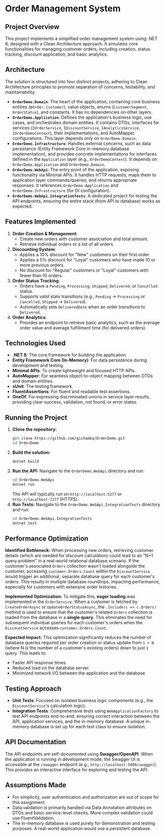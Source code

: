# Order Management System

## Project Overview

This project implements a simplified order management system using .NET 8, designed with a Clean Architecture approach. It simulates core functionalities for managing customer orders, including creation, status tracking, discount application, and basic analytics.

## Architecture

The solution is structured into four distinct projects, adhering to Clean Architecture principles to promote separation of concerns, testability, and maintainability:

* **`OrderDemo.Domain`**: The heart of the application, containing core business entities (e`Order`, `Customer`), value objects, enums (`CustomerSegment`, `OrderStatus`), and constants. It has no dependencies on other layers.
* **`OrderDemo.Application`**: Defines the application's business logic, use cases, and orchestrates domain entities. It contains DTOs, interfaces for services (`IOrderService`, `IDiscountService`, `IAnalyticsService`, `IOrderDemoContext`), their implementations, and AutoMapper configurations. This layer depends only on `OrderDemo.Domain`.
* **`OrderDemo.Infrastructure`**: Handles external concerns, such as data persistence (Entity Framework Core in-memory database implementation), and provides concrete implementations for interfaces defined in the `Application` layer (e.g., `OrderDemoContext`). It depends on `OrderDemo.Application` and `OrderDemo.Domain`.
* **`OrderDemo.WebApi`**: The entry point of the application, exposing functionality via Minimal APIs. It handles HTTP requests, maps them to application layer commands/queries, and returns appropriate responses. It references `OrderDemo.Application` and `OrderDemo.Infrastructure` (for DI configuration).
* **`OrderDemo.WebApi.IntegrationTests`**: A dedicated project for testing the API endpoints, ensuring the entire stack (from API to database) works as expected.

## Features Implemented

1.  **Order Creation & Management**:
    * Create new orders with customer association and total amount.
    * Retrieve individual orders or a list of all orders.
2.  **Discounting System**:
    * Applies a 10% discount for "New" customers on their first order.
    * Applies a 5% discount for "Loyal" customers who have made 10 or more previous orders.
    * No discount for "Regular" customers or "Loyal" customers with fewer than 10 orders.
3.  **Order Status Tracking**:
    * Orders have a `Pending`, `Processing`, `Shipped`, `Delivered`, or `Cancelled` status.
    * Supports valid state transitions (e.g., `Pending` -> `Processing` or `Cancelled`, `Shipped` -> `Delivered`).
    * Automatically sets `DeliveredDate` when an order transitions to `Delivered`.
4.  **Order Analytics**:
    * Provides an endpoint to retrieve basic analytics, such as the average order value and average fulfillment time (for delivered orders).

## Technologies Used

* **.NET 8**: The core framework for building the application.
* **Entity Framework Core (In-Memory)**: For data persistence during development and testing.
* **Minimal APIs**: To create lightweight and focused HTTP APIs.
* **AutoMapper**: For seamless object-to-object mapping between DTOs and domain entities.
* **xUnit**: The testing framework.
* **FluentAssertions**: For fluent and readable test assertions.
* **OneOf**: For expressing discriminated unions in service layer results, providing clear success, validation, not found, or error states.

## Running the Project

1.  **Clone the repository:**
    ```bash
    git clone https://github.com/gichamba/OrderDemo.git
    cd OrderDemo
    ```
2.  **Build the solution:**
    ```bash
    dotnet build
    ```
3.  **Run the API:**
    Navigate to the `OrderDemo.WebApi` directory and run:
    ```bash
    cd OrderDemo.WebApi
    dotnet run
    ```
    The API will typically run on `http://localhost:5277` or `http://localhost:7277` (HTTPS).
4.  **Run Tests:**
    Navigate to the `OrderDemo.WebApi.IntegrationTests` directory and run:
    ```bash
    cd OrderDemo.WebApi.IntegrationTests
    dotnet test
    ```

## Performance Optimization

**Identified Bottleneck:**
When processing new orders, retrieving customer details (which are needed for discount calculation) could lead to an "N+1 query problem" in a real-world relational database scenario. If the customer's associated `Orders` collection wasn't loaded alongside the customer, accessing `customer.Orders.Count` within the `DiscountService` would trigger an additional, separate database query for each customer's orders. This results in multiple database roundtrips, impacting performance, especially for customers with extensive order histories.

**Implemented Optimization:**
To mitigate this, **eager loading** was implemented in the `OrderService`. When a customer is fetched by `CreateOrderAsync` or `UpdateOrderStatusAsync`, the `.Include(c => c.Orders)` method is used to ensure that the customer's related `Orders` collection is loaded from the database in a **single query**. This eliminates the need for subsequent individual queries for each customer's orders when the `DiscountService` accesses `customer.Orders.Count`.

**Expected Impact:**
This optimization significantly reduces the number of database queries required per order creation or status update from `1 + N` (where N is the number of a customer's existing orders) down to just `1` query. This leads to:
* Faster API response times.
* Reduced load on the database server.
* Minimized network I/O between the application and the database.

## Testing Approach

* **Unit Tests**: Focused on isolated business logic components (e.g., the `DiscountService`'s calculation logic).
* **Integration Tests**: Comprehensive tests using `WebApplicationFactory` to test API endpoints end-to-end, ensuring correct interaction between the API, application services, and the in-memory database. A unique in-memory database is set up for each test class to ensure isolation.

## API Documentation

The API endpoints are self-documented using **Swagger/OpenAPI**. When the application is running in development mode, the Swagger UI is accessible at the `/swagger` endpoint (e.g., `http://localhost:5000/swagger`). This provides an interactive interface for exploring and testing the API.

## Assumptions Made

* For simplicity, user authentication and authorization are out of scope for this assignment.
* Data validation is primarily handled via Data Annotation attributes on DTOs and basic service-level checks. More complex validation could use FluentValidation.
* The in-memory database is used purely for demonstration and testing purposes. A real-world application would use a persistent database.
